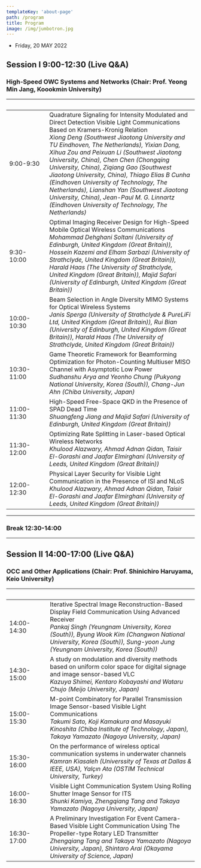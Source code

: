 ```yaml
---
templateKey: 'about-page'
path: /program
title: Program
image: /img/jumbotron.jpg
---
```


- Friday, 20 MAY 2022

## Session I 9:00-12:30 (Live Q&A)
### High-Speed OWC Systems and Networks (Chair: Prof. Yeong Min Jang, Koookmin University)
|     &nbsp;&nbsp;&nbsp;&nbsp;&nbsp;&nbsp;&nbsp;&nbsp;&nbsp;&nbsp;&nbsp;&nbsp;&nbsp;&nbsp;&nbsp;&nbsp;&nbsp;&nbsp;&nbsp;&nbsp;&nbsp;       |                                                                                                                                                                                                                                                                                                                                                                                                                                                                          | 
| ----------- | ------------------------------------------------------------------------------------------------------------------------------------------------------------------------------------------------------------------------------------------------------------------------------------------------------------------------------------------------------------------------------------------------------------------------------------------------------------------------ | 
| 9:00-9:30   | Quadrature Signaling for Intensity Modulated and Direct Detection Visible Light Communications Based on Kramers-Kronig Relation<br><em>Xiong Deng (Southwest Jiaotong University and TU Eindhoven, The Netherlands), Yixian Dong, Xihua Zou and Peixuan Li (Southwest Jiaotong University, China), Chen Chen (Chongqing University, China), Ziqiang Gao (Southwest Jiaotong University, China), Thiago Elias B Cunha (Eindhoven University of Technology, The Netherlands), Lianshan Yan (Southwest Jiaotong University, China), Jean-Paul M. G. Linnartz (Eindhoven University of Technology, The Netherlands)</em> | 
| 9:30-10:00  | Optimal Imaging Receiver Design for High-Speed Mobile Optical Wireless Communications<br><em>Mohammad Dehghani Soltani (University of Edinburgh, United Kingdom (Great Britain)), Hossein Kazemi and Elham Sarbazi (University of Strathclyde, United Kingdom (Great Britain)), Harald Haas (The University of Strathclyde, United Kingdom (Great Britain)), Majid Safari (University of Edinburgh, United Kingdom (Great Britain))                                                                                                                                   </em>| 
| 10:00-10:30 | Beam Selection in Angle Diversity MIMO Systems for Optical Wireless Systems<br><em>Janis Sperga (University of Strathclyde & PureLiFi Ltd, United Kingdom (Great Britain)), Rui Bian (University of Edinburgh, United Kingdom (Great Britain)), Harald Haas (The University of Strathclyde, United Kingdom (Great Britain))                                                                                                                                                                                                                               </em>| 
| 10:30-11:00 | Game Theoretic Framework for Beamforming Optimization for Photon-Counting Multiuser MISO Channel with Asymptotic Low Power<br><em>Sudhanshu Arya and Yeonho Chung (Pukyong National University, Korea (South)), Chang-Jun Ahn (Chiba University, Japan)                                                                                                                                                                                                                                                                                                                                                   </em> | 
| 11:00-11:30 | High-Speed Free-Space QKD in the Presence of SPAD Dead Time<br><em>Shuangfeng Jiang and Majid Safari (University of Edinburgh, United Kingdom (Great Britain))                                                                                                                                                                                                                                                                                                                                                                             </em> | 
| 11:30-12:00 | Optimizing Rate Splitting in Laser-based Optical Wireless Networks<br><em>Khulood Alazwary, Ahmad Adnan Qidan, Taisir El-Gorashi and Jaafar Elmirghani (University of Leeds, United Kingdom (Great Britain))                                                                                                                                                                                                                                                                                                                                       </em>| 
| 12:00-12:30 | Physical Layer Security for Visible Light Communication in the Presence of ISI and NLoS<br><em>Khulood Alazwary, Ahmad Adnan Qidan, Taisir El-Gorashi and Jaafar Elmirghani (University of Leeds, United Kingdom (Great Britain))                                                                                                                                                                                                                                                                                                                                       </em>| 

***
### Break 12:30-14:00
***
## Session II 14:00-17:00 (Live Q&A)
### OCC and Other Applications (Chair: Prof. Shinichiro Haruyama, Keio University)
|   &nbsp;&nbsp;&nbsp;&nbsp;&nbsp;&nbsp;&nbsp;&nbsp;&nbsp;&nbsp;&nbsp;&nbsp;&nbsp;&nbsp;&nbsp;&nbsp;&nbsp;&nbsp;&nbsp;&nbsp;&nbsp;          |                                                                                                                                                                      | 
| ----------- | -------------------------------------------------------------------------------------------------------------------------------------------------------------------- | 
| 14:00-14:30 | Iterative Spectral Image Reconstruction-Based Display Field Communication Using Advanced Receiver<br><em>Pankaj Singh (Yeungnam University, Korea (South)), Byung Wook Kim (Changwon National University, Korea (South)), Sung-yoon Jung (Yeungnam University, Korea (South)) </em>| 
| 14:30-15:00 | A study on modulation and diversity methods based on uniform color space for digital signage and image sensor-based VLC<br><em>Kazuya Shimei, Kentaro Kobayashi and Wataru Chujo (Meijo University, Japan)</em>                                                                                          | 
| 15:00-15:30 | M-point Combinatory for Parallel Transmission Image Sensor-based Visible Light Communications<br><em>Takumi Sato, Koji Kamakura and Masayuki Kinoshita (Chiba Institute of Technology, Japan), Takaya Yamazato (Nagoya University, Japan)</em>                                 | 
| 15:30-16:00 | On the performance of wireless optical communication systems in underwater channels<br><em>Kamran Kiasaleh (Universsity of Texas at Dallas & IEEE, USA), Yalçın Ata (OSTIM Technical University, Turkey)</em>                                                       | 
| 16:00-16:30 | Visible Light Communication System Using Rolling Shutter Image Sensor for ITS<br><em>Shunki Kamiya, Zhengqiang Tang and Takaya Yamazato (Nagoya University, Japan)                                                                                  </em>      | 
| 16:30-17:00 | A Preliminary Investigation For Event Camera-Based Visible Light Communication Using The Propeller-type Rotary LED Transmitter<br><em>Zhengqiang Tang and Takaya Yamazato (Nagoya University, Japan), Shintaro Arai (Okayama University of Science, Japan)                                             </em>    | 
